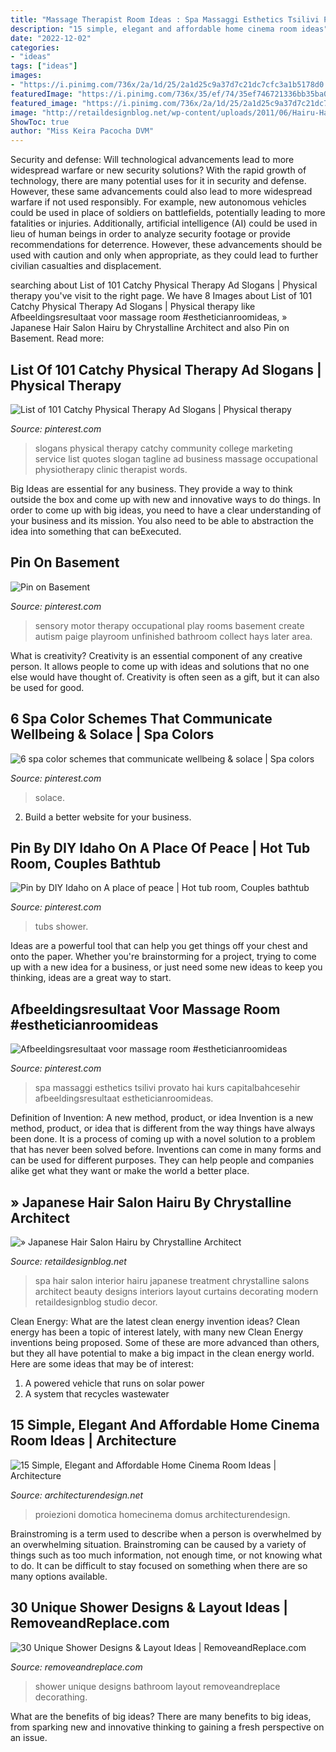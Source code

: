 ```yaml
---
title: "Massage Therapist Room Ideas : Spa Massaggi Esthetics Tsilivi Provato Hai Kurs Capitalbahcesehir Afbeeldingsresultaat Estheticianroomideas"
description: "15 simple, elegant and affordable home cinema room ideas"
date: "2022-12-02"
categories:
- "ideas"
tags: ["ideas"]
images:
- "https://i.pinimg.com/736x/2a/1d/25/2a1d25c9a37d7c21dc7cfc3a1b5178d0.jpg"
featuredImage: "https://i.pinimg.com/736x/35/ef/74/35ef746721336bb35ba065554337d2bb--spa-colors-wellness-spa.jpg"
featured_image: "https://i.pinimg.com/736x/2a/1d/25/2a1d25c9a37d7c21dc7cfc3a1b5178d0.jpg"
image: "http://retaildesignblog.net/wp-content/uploads/2011/06/Hairu-Hair-Treatment-by-Chrystalline-Architect-07.jpg"
ShowToc: true
author: "Miss Keira Pacocha DVM"
---
```



Security and defense: Will technological advancements lead to more widespread warfare or new security solutions?
With the rapid growth of technology, there are many potential uses for it in security and defense. However, these same advancements could also lead to more widespread warfare if not used responsibly. For example, new autonomous vehicles could be used in place of soldiers on battlefields, potentially leading to more fatalities or injuries. Additionally, artificial intelligence (AI) could be used in lieu of human beings in order to analyze security footage or provide recommendations for deterrence. However, these advancements should be used with caution and only when appropriate, as they could lead to further civilian casualties and displacement.

	

		
searching about List of 101 Catchy Physical Therapy Ad Slogans | Physical therapy you've visit to the right page. We have 8 Images about List of 101 Catchy Physical Therapy Ad Slogans | Physical therapy like Afbeeldingsresultaat voor massage room #estheticianroomideas, » Japanese Hair Salon Hairu by Chrystalline Architect and also Pin on Basement. Read more:
		
    
## List Of 101 Catchy Physical Therapy Ad Slogans | Physical Therapy

<img loading=lazy src="https://i.pinimg.com/736x/e0/81/f9/e081f9b0797ef24674ac60e7cf55783b--catchy-slogans-physical-therapy.jpg" onerror="this.onerror=null;this.src='https://tse3.mm.bing.net/th?id=OIP.j5j1-wljsqm5CvYdmSXG7QHaLG&amp;pid=15.1';" alt="List of 101 Catchy Physical Therapy Ad Slogans | Physical therapy">

_Source: pinterest.com_

>slogans physical therapy catchy community college marketing service list quotes slogan tagline ad business massage occupational physiotherapy clinic therapist words. 

	

Big Ideas are essential for any business. They provide a way to think outside the box and come up with new and innovative ways to do things. In order to come up with big ideas, you need to have a clear understanding of your business and its mission. You also need to be able to abstraction the idea into something that can beExecuted.

    
## Pin On Basement

<img loading=lazy src="https://i.pinimg.com/736x/2a/1d/25/2a1d25c9a37d7c21dc7cfc3a1b5178d0.jpg" onerror="this.onerror=null;this.src='https://tse3.mm.bing.net/th?id=OIP.2w147cPCZKDumK9OrEkKtAHaJ3&amp;pid=15.1';" alt="Pin on Basement">

_Source: pinterest.com_

>sensory motor therapy occupational play rooms basement create autism paige playroom unfinished bathroom collect hays later area. 

	

What is creativity?
Creativity is an essential component of any creative person. It allows people to come up with ideas and solutions that no one else would have thought of. Creativity is often seen as a gift, but it can also be used for good.

    
## 6 Spa Color Schemes That Communicate Wellbeing &amp; Solace | Spa Colors

<img loading=lazy src="https://i.pinimg.com/736x/35/ef/74/35ef746721336bb35ba065554337d2bb--spa-colors-wellness-spa.jpg" onerror="this.onerror=null;this.src='https://tse3.mm.bing.net/th?id=OIP.tHsQt4-cA7iexj9ZDWRR9wHaKd&amp;pid=15.1';" alt="6 spa color schemes that communicate wellbeing &amp; solace | Spa colors">

_Source: pinterest.com_

>solace. 

	

2. Build a better website for your business. 

    
## Pin By DIY Idaho On A Place Of Peace | Hot Tub Room, Couples Bathtub

<img loading=lazy src="https://i.pinimg.com/736x/e9/25/44/e92544f912c131ee03d38c2e8ce68882--bath-tubs-shower-bathroom.jpg" onerror="this.onerror=null;this.src='https://tse2.mm.bing.net/th?id=OIP.xPZckYjkvpP3NyoQlYu2uwHaFj&amp;pid=15.1';" alt="Pin by DIY Idaho on A place of peace | Hot tub room, Couples bathtub">

_Source: pinterest.com_

>tubs shower. 

	

Ideas are a powerful tool that can help you get things off your chest and onto the paper. Whether you're brainstorming for a project, trying to come up with a new idea for a business, or just need some new ideas to keep you thinking, ideas are a great way to start.

    
## Afbeeldingsresultaat Voor Massage Room #estheticianroomideas

<img loading=lazy src="https://i.pinimg.com/736x/09/20/23/0920236ff655bace938aaf054b26901d.jpg" onerror="this.onerror=null;this.src='https://tse3.mm.bing.net/th?id=OIP.9yWUn0ETpDjPbjoGuwSvJwHaE8&amp;pid=15.1';" alt="Afbeeldingsresultaat voor massage room #estheticianroomideas">

_Source: pinterest.com_

>spa massaggi esthetics tsilivi provato hai kurs capitalbahcesehir afbeeldingsresultaat estheticianroomideas. 

	

Definition of Invention: A new method, product, or idea
Invention is a new method, product, or idea that is different from the way things have always been done. It is a process of coming up with a novel solution to a problem that has never been solved before. Inventions can come in many forms and can be used for different purposes. They can help people and companies alike get what they want or make the world a better place.

    
## » Japanese Hair Salon Hairu By Chrystalline Architect

<img loading=lazy src="http://retaildesignblog.net/wp-content/uploads/2011/06/Hairu-Hair-Treatment-by-Chrystalline-Architect-07.jpg" onerror="this.onerror=null;this.src='https://tse1.mm.bing.net/th?id=OIP.dAYvWt2aypWWe8Zv3y_h_gHaLH&amp;pid=15.1';" alt="» Japanese Hair Salon Hairu by Chrystalline Architect">

_Source: retaildesignblog.net_

>spa hair salon interior hairu japanese treatment chrystalline salons architect beauty designs interiors layout curtains decorating modern retaildesignblog studio decor. 

	

Clean Energy: What are the latest clean energy invention ideas?
Clean energy has been a topic of interest lately, with many new Clean Energy inventions being proposed. Some of these are more advanced than others, but they all have potential to make a big impact in the clean energy world. Here are some ideas that may be of interest: 
1. A powered vehicle that runs on solar power 
2. A system that recycles wastewater 

    
## 15 Simple, Elegant And Affordable Home Cinema Room Ideas | Architecture

<img loading=lazy src="https://cdn.architecturendesign.net/wp-content/uploads/2014/08/1510.jpg" onerror="this.onerror=null;this.src='https://tse3.mm.bing.net/th?id=OIP.qyxZvrBL57XVeVgSVL-BbAHaEd&amp;pid=15.1';" alt="15 Simple, Elegant and Affordable Home Cinema Room Ideas | Architecture">

_Source: architecturendesign.net_

>proiezioni domotica homecinema domus architecturendesign. 

	

Brainstroming is a term used to describe when a person is overwhelmed by an overwhelming situation. Brainstroming can be caused by a variety of things such as too much information, not enough time, or not knowing what to do. It can be difficult to stay focused on something when there are so many options available.

    
## 30 Unique Shower Designs &amp; Layout Ideas | RemoveandReplace.com

<img loading=lazy src="http://removeandreplace.com/wp-content/uploads/2014/09/Unique-Shower-Designs-Ideas_03.jpg" onerror="this.onerror=null;this.src='https://tse4.mm.bing.net/th?id=OIP.huhso5_R8p945fGnf6YG2AHaKE&amp;pid=15.1';" alt="30 Unique Shower Designs &amp; Layout Ideas | RemoveandReplace.com">

_Source: removeandreplace.com_

>shower unique designs bathroom layout removeandreplace decorathing. 

	

What are the benefits of big ideas?
There are many benefits to big ideas, from sparking new and innovative thinking to gaining a fresh perspective on an issue.

